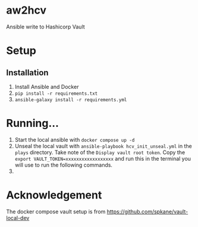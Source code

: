 # aw2hcv
Ansible write to Hashicorp Vault

# Setup

## Installation

1. Install Ansible and Docker
1. `pip install -r requirements.txt`
1. `ansible-galaxy install -r requirements.yml`


# Running...

1. Start the local ansible with `docker compose up -d`
1. Unseal the local vault with `ansible-playbook hcv_init_unseal.yml` in the `plays` directory. Take note of the `Display vault root token`. Copy the `export VAULT_TOKEN=xxxxxxxxxxxxxxxxxx` and run this in the terminal you will use to run the following commands. 
1. 

# Acknowledgement 
The docker compose vault setup is from https://github.com/spkane/vault-local-dev
